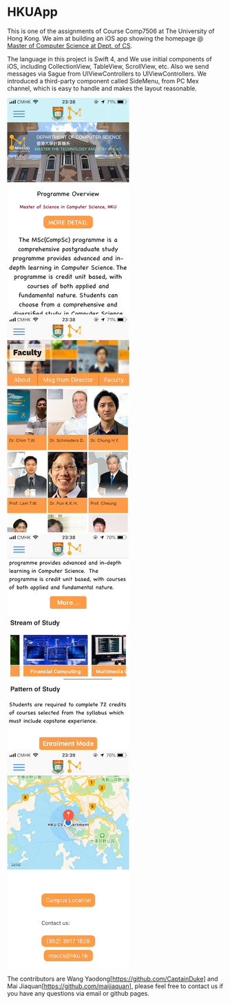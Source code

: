 # HKUApp

This is one of the assignments of Course Comp7506 at The University of Hong Kong. We aim at building an iOS app showing the homepage @ [Master of Computer Science at Dept. of CS](https://www.msc-cs.hku.hk/ "我是标题").


The language in this project is Swift 4, and We use initial components of iOS, including CollectionView, TableView, ScrollView, etc. Also we send messages via Sague from UIViewControllers to UIViewControllers. We introduced a third-party component called SideMenu, from PC Mex channel, which is easy to handle and makes the layout reasonable.

![image](https://github.com/CaptainDuke/HKUApp/raw/master/shortcut/home.png)
![image](https://github.com/CaptainDuke/HKUApp/raw/master/shortcut/teacher.png)
![image](https://github.com/CaptainDuke/HKUApp/raw/master/shortcut/stream.png)
![image](https://github.com/CaptainDuke/HKUApp/raw/master/shortcut/map.png)

The contributors are Wang Yaodong[https://github.com/CaptainDuke] and Mai Jiaquan[https://github.com/maijiaquan], please feel free to contact us if you have any questions via email or github pages. 
